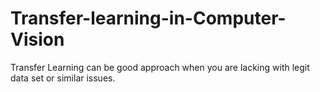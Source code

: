 # Transfer-learning-in-Computer-Vision
Transfer Learning can be good approach when you are lacking with legit data set or similar issues.
